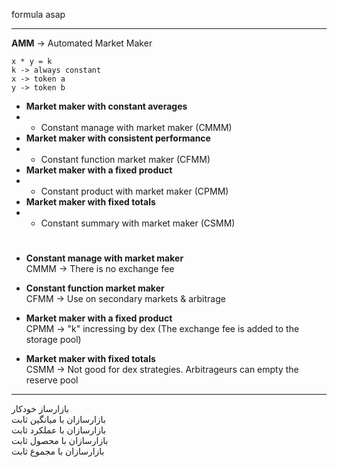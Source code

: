 formula asap

---

**AMM** -> Automated Market Maker
```
x * y = k
k -> always constant
x -> token a
y -> token b
```

- **Market maker with constant averages**
- - Constant manage with market maker (CMMM)
- **Market maker with consistent performance**
- - Constant function market maker (CFMM)
- **Market maker with a fixed product**
- - Constant product with market maker (CPMM)
- **Market maker with fixed totals**
- - Constant summary with market maker (CSMM)

#

- **Constant manage with market maker**\
CMMM -> There is no exchange fee

- **Constant function market maker**\
CFMM -> Use on secondary markets & arbitrage

- **Market maker with a fixed product**\
CPMM -> "k" incressing by dex (The exchange fee is added to the storage pool)

- **Market maker with fixed totals**\
CSMM -> Not good for dex strategies. Arbitrageurs can empty the reserve pool

---

بازارساز خودکار\
بازارسازان با میانگین ثابت\
بازارسازان با عملکرد ثابت\
بازارسازان با محصول ثابت\
بازارسازان با مجموع ثابت
